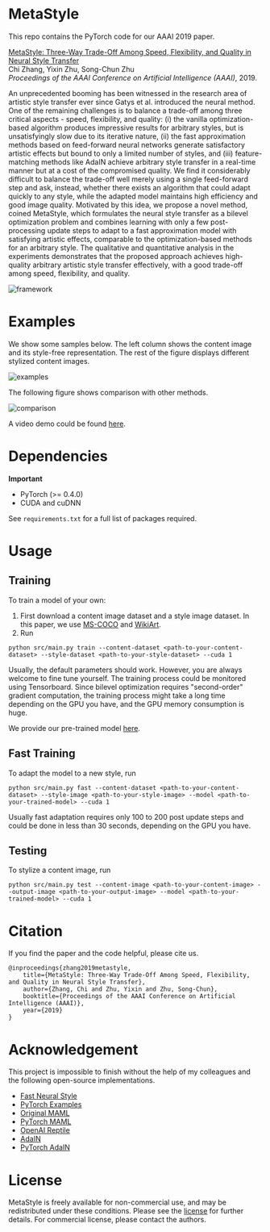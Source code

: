 # MetaStyle

This repo contains the PyTorch code for our AAAI 2019 paper.  

[MetaStyle: Three-Way Trade-Off Among Speed, Flexibility, and Quality in Neural Style Transfer](http://wellyzhang.github.io/attach/aaai19zhang.pdf)  
Chi Zhang, Yixin Zhu, Song-Chun Zhu  
*Proceedings of the AAAI Conference on Artificial Intelligence (AAAI)*, 2019.  

An unprecedented booming has been witnessed in the research area of artistic style transfer ever since Gatys et al. introduced the neural method. One of the remaining challenges is to balance a trade-off among three critical aspects - speed, flexibility, and quality: (i) the vanilla optimization-based algorithm produces impressive results for arbitrary styles, but is unsatisfyingly slow due to its iterative nature, (ii) the fast approximation methods based on feed-forward neural networks generate satisfactory artistic effects but bound to only a limited number of styles, and (iii) feature-matching methods like AdaIN achieve arbitrary style transfer in a real-time manner but at a cost of the compromised quality. We find it considerably difficult to balance the trade-off well merely using a single feed-forward step and ask, instead, whether there exists an algorithm that could adapt quickly to any style, while the adapted model maintains high efficiency and good image quality. Motivated by this idea, we propose a novel method, coined MetaStyle, which formulates the neural style transfer as a bilevel optimization problem and combines learning with only a few post-processing update steps to adapt to a fast approximation model with satisfying artistic effects, comparable to the optimization-based methods for an arbitrary style. The qualitative and quantitative analysis in the experiments demonstrates that the proposed approach achieves high-quality arbitrary artistic style transfer effectively, with a good trade-off among speed, flexibility, and quality.

![framework](./images/readme/procedure.png)

# Examples

We show some samples below. The left column shows the content image and its style-free representation. The rest of the figure displays different stylized content images.

![examples](./images/readme/prologue.png)

The following figure shows comparison with other methods.

![comparison](./images/readme/compare.png)

A video demo could be found [here](https://vimeo.com/303954291).

# Dependencies

**Important**
* PyTorch (>= 0.4.0)
* CUDA and cuDNN

See ```requirements.txt``` for a full list of packages required.

# Usage

## Training

To train a model of your own:

1. First download a content image dataset and a style image dataset. In this paper, we use [MS-COCO](http://cocodataset.org/#download) and [WikiArt](https://www.kaggle.com/c/painter-by-numbers). 
2. Run
```
python src/main.py train --content-dataset <path-to-your-content-dataset> --style-dataset <path-to-your-style-dataset> --cuda 1
```

Usually, the default parameters should work. However, you are always welcome to fine tune yourself. The training process could be monitored using Tensorboard. Since bilevel optimization requires "second-order" gradient computation, the training process might take a long time depending on the GPU you have, and the GPU memory consumption is huge. 

We provide our pre-trained model [here](https://pan.baidu.com/s/1kb6gvnkWa3ivY_1gYzy-dQ?pwd=jytg).

## Fast Training

To adapt the model to a new style, run
```
python src/main.py fast --content-dataset <path-to-your-content-dataset> --style-image <path-to-your-style-image> --model <path-to-your-trained-model> --cuda 1
```

Usually fast adaptation requires only 100 to 200 post update steps and could be done in less than 30 seconds, depending on the GPU you have.

## Testing

To stylize a content image, run
```
python src/main.py test --content-image <path-to-your-content-image> --output-image <path-to-your-output-image> --model <path-to-your-trained-model> --cuda 1
```

# Citation

If you find the paper and the code helpful, please cite us.
```
@inproceedings{zhang2019metastyle,
    title={MetaStyle: Three-Way Trade-Off Among Speed, Flexibility, and Quality in Neural Style Transfer},
    author={Zhang, Chi and Zhu, Yixin and Zhu, Song-Chun},
    booktitle={Proceedings of the AAAI Conference on Artificial Intelligence (AAAI)},
    year={2019}
}
```

# Acknowledgement

This project is impossible to finish without the help of my colleagues and the following open-source implementations. 

* [Fast Neural Style](https://github.com/jcjohnson/fast-neural-style)
* [PyTorch Examples](https://github.com/pytorch/examples/tree/master/fast_neural_style)
* [Original MAML](https://github.com/cbfinn/maml)
* [PyTorch MAML](https://github.com/katerakelly/pytorch-maml)
* [OpenAI Reptile](https://blog.openai.com/reptile/)
* [AdaIN](https://github.com/xunhuang1995/AdaIN-style)
* [PyTorch AdaIN](https://github.com/naoto0804/pytorch-AdaIN)

# License

MetaStyle is freely available for non-commercial use, and may be redistributed under these conditions. Please see the [license](./LICENSE) for further details. For commercial license, please contact the authors.
